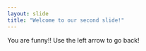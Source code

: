 ```yaml
---
layout: slide
title: "Welcome to our second slide!"
---
```

You are funny!!
Use the left arrow to go back!
